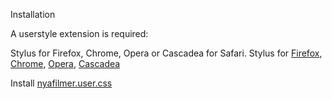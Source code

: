 Installation

A userstyle extension is required:

Stylus for Firefox, Chrome, Opera or Cascadea for Safari.
Stylus for <a href="https://addons.mozilla.org/en-US/firefox/addon/styl-us/" rel="nofollow">Firefox</a>, <a href="https://chrome.google.com/webstore/detail/stylus/clngdbkpkpeebahjckkjfobafhncgmne" rel="nofollow">Chrome</a>, <a href="https://addons.opera.com/en-gb/extensions/details/stylus/" rel="nofollow">Opera</a>, <a href="https://cascadea.app/" rel="nofollow">Cascadea</a>

Install <a href="https://github.com/Jimpin/Themes/raw/master/Nyafilmer/nyafilmer.user.css" rel="nofollow">nyafilmer.user.css</a>
